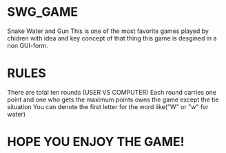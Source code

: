 # SWG_GAME
Snake Water and Gun
This is one of the most favorite games played by chidren with idea and key concept of that thing this game is desgined in a non GUI-form.
# RULES
There are total ten rounds (USER VS COMPUTER)
Each round carries one point and one who gets the maximum points owns the game except the tie situation
You can denote the first letter for the word like("W" or "w" for water)
# HOPE YOU ENJOY THE GAME!
